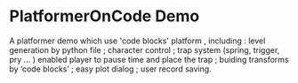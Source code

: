 # PlatformerOnCode Demo 
A platformer demo which use 'code blocks' platform , including :
level generation by python file ; 
character control ;
trap system (spring, trigger, pry ... ) enabled player to pause time and place the trap ; 
buiding transforms by ‘code blocks’ ; 
easy plot dialog ;
user record saving.
